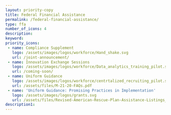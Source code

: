 ```yaml
---
layout: priority-copy
title: Federal Financial Assistance
permalink: /federal-financial-assistance/
type: ffa
number_of_icons: 4
description: 
keyword: 
priority_icons: 
 - name: Compliance Supplement
   logo: /assets/images/logos/workforce/Hand_shake.svg
   url: /joint-announcement/
 - name: Innovation Exchange Sessions
   logo: /assets/images/logos/workforce/Data_analytics_training_pilot.svg
   url: /coming-soon/
 - name: Uniform Guidance
   logo: /assets/images/logos/workforce/centrtalized_recruiting_pilot.svg
   url: /assets/files/M-21-20-FAQs.pdf
 - name: 'Uniform Guidance: Promising Practices in Implementation'
   logo: /assets/images/logos/grants.svg
   url: /assets/files/Revised-American-Rescue-Plan-Assistance-Listings_10-29-2021.pdf
description1:
---
```




